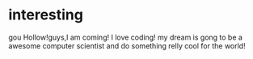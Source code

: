 # interesting
gou
Hollow!guys,I am coming!
I love coding!
my dream is gong to be a awesome computer scientist and do something relly cool for the world!
